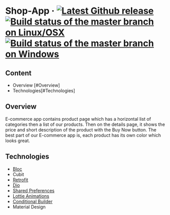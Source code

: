 Shop-App
&middot;
[![Latest Github release](https://img.shields.io/badge/release-v1-green)](https://github.com/MohanedZekry/shop_app)
[![Build status of the master branch on Linux/OSX](https://img.shields.io/badge/iOS%2FAndroid-available-brightgreen)](https://github.com/MohanedZekry/shop_app)
[![Build status of the master branch on Windows](https://img.shields.io/badge/version-1-blue)](https://github.com/MohanedZekry/shop_app)
====

## Content
- Overview [#Overview]
- Technologies[#Technologies]

## Overview
E-commerce app contains product page which has a horizontal list of categories then a list of our products. Then on the details page, it shows the price and short description of the product with the Buy Now button. The best part of our E-commerce app is, each product has its own color which looks great.

## Technologies
- <a href="https://pub.dev/packages/bloc">Bloc</a>
- Cubit
- <a href="https://pub.dev/packages/bloc">Retrofit</a>
- <a href="https://pub.dev/packages/bloc">Dio</a>
- <a href="https://pub.dev/packages/bloc">Shared Preferences</a>
- <a href="https://pub.dev/packages/bloc">Lottie Animations</a>
- <a href="https://pub.dev/packages/bloc">Conditional Builder</a>
- Material Design
